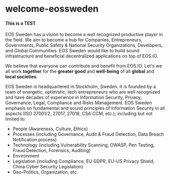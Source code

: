 # welcome-eossweden
#### This is a TEST
EOS Sweden has a vision to become a well recognized productive player in the field. We aim to become a hub for Companies, Entrepreneurs, Governments, Public Safety & National Security Organizations, Developers, and Global Communities. EOS Sweden would like to build sound infrastructure and beneficial decentralized applications on top of EOS.IO.

We believe that everyone can contribute and benefit from EOS.IO. Let's we all work **together** for the **greater good** and **well-being** of all **global** and **local societies**.

EOS Sweden is headquartered in Stockholm, Sweden. It is founded by a team of energetic, optimistic, tech entrepreneurs who are well recognized and have decades of experience in Information Security, Privacy, Governance, Legal, Compliance and Risks Management. EOS Sweden emphasis on fundamental and sound principles of Information Security in all aspects (ISO 27001/2, 27017, 27018, CSA CCM, etc.); including but not limited to:

* People (Awareness, Culture, Ethics)
* Processes (including Governance, Audit & Fraud Detection, Data Breach Notification process)
* Technology (including Vulnerability Scanning, OWASP, Pen Testing, Fraud Detection, Forensics, Auditing)
* Environment
* Legislation (including Compliance, EU GDPR, EU-US Privacy Shield, China Cyber Security Legislation)
* Geo-Politics, Organization, etc.
